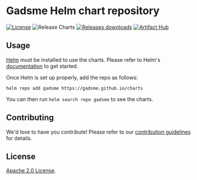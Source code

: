 # Gadsme Helm chart repository

[![License](https://img.shields.io/badge/License-Apache%202.0-blue.svg)](https://opensource.org/licenses/Apache-2.0) ![Release Charts](https://github.com/gadsme/charts/workflows/Release%20Charts/badge.svg?branch=main) [![Releases downloads](https://img.shields.io/github/downloads/gadsme/charts/total.svg)](https://github.com/gadsme/charts/releases) [![Artifact Hub](https://img.shields.io/endpoint?url=https://artifacthub.io/badge/repository/gadsme)](https://artifacthub.io/packages/search?repo=gadsme)

## Usage

[Helm](https://helm.sh) must be installed to use the charts.
Please refer to Helm's [documentation](https://helm.sh/docs/) to get started.

Once Helm is set up properly, add the repo as follows:

```console
helm repo add gadsme https://gadsme.github.io/charts
```

You can then run `helm search repo gadsme` to see the charts.

## Contributing

We'd love to have you contribute! Please refer to our [contribution guidelines](https://github.com/gadsme/charts/blob/main/CONTRIBUTING.md) for details.

## License

[Apache 2.0 License](https://github.com/gadsme/charts/blob/main/LICENSE.md).
